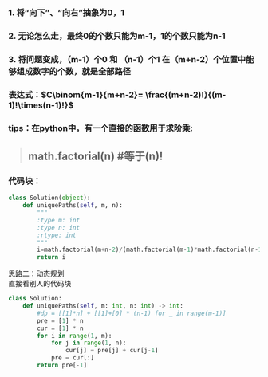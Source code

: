 ### 1. 将“向下”、“向右”抽象为0，1
### 2. 无论怎么走，最终0的个数只能为m-1，1的个数只能为n-1
### 3. 将问题变成，（m-1）个0 和 （n-1）个1 在（m+n-2）个位置中能够组成数字的个数，就是全部路径
### 表达式：$C\binom{m-1}{m+n-2}= \frac{(m+n-2)!}{(m-1)!\times(n-1)!}$  
### tips：在python中，有一个直接的函数用于求阶乘:  
>## math.factorial(n) #等于(n)!  
### 代码块：
```python
class Solution(object):
    def uniquePaths(self, m, n):
        """
        :type m: int
        :type n: int
        :rtype: int
        """
        i=math.factorial(m+n-2)/(math.factorial(m-1)*math.factorial(n-1))
        return i
```  
思路二：动态规划  
直接看别人的代码块  
```python
class Solution:
    def uniquePaths(self, m: int, n: int) -> int:
        #dp = [[1]*n] + [[1]+[0] * (n-1) for _ in range(m-1)]
        pre = [1] * n
        cur = [1] * n
        for i in range(1, m):
            for j in range(1, n):
                cur[j] = pre[j] + cur[j-1]
            pre = cur[:]
        return pre[-1]
```